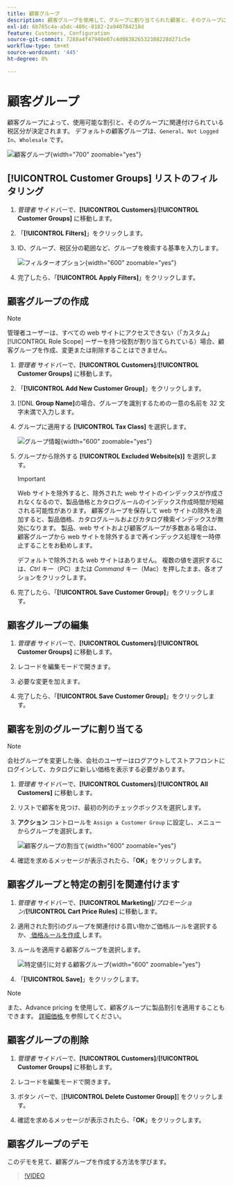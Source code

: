 ```yaml
---
title: 顧客グループ
description: 顧客グループを使用して、グループに割り当てられた顧客と、そのグループに関連付けられている税区分に使用可能な割引を決定します。
exl-id: 6b785c4a-a5dc-480c-8182-2a940784218d
feature: Customers, Configuration
source-git-commit: 7288a4f47940e07c4d083826532308228d271c5e
workflow-type: tm+mt
source-wordcount: '445'
ht-degree: 0%

---
```


# 顧客グループ

顧客グループによって、使用可能な割引と、そのグループに関連付けられている税区分が決定されます。 デフォルトの顧客グループは、`General`、`Not Logged In`、`Wholesale` です。

![ 顧客グループ ](assets/customer-groups.png){width="700" zoomable="yes"}

## [!UICONTROL Customer Groups] リストのフィルタリング

1. _管理者_ サイドバーで、**[!UICONTROL Customers]**/**[!UICONTROL Customer Groups]** に移動します。

1. 「**[!UICONTROL Filters]**」をクリックします。

1. ID、グループ、税区分の範囲など、グループを検索する基準を入力します。

   ![ フィルターオプション ](assets/groups-filters.png){width="600" zoomable="yes"}

1. 完了したら、「**[!UICONTROL Apply Filters]**」をクリックします。

## 顧客グループの作成

>[!NOTE]
>
>管理者ユーザーは、すべての web サイトにアクセスできない（「カスタム」 [!UICONTROL Role Scope] ーザーを持つ役割が割り当てられている）場合、顧客グループを作成、変更または削除することはできません。

1. _管理者_ サイドバーで、**[!UICONTROL Customers]**/**[!UICONTROL Customer Groups]** に移動します。

1. 「**[!UICONTROL Add New Customer Group]**」をクリックします。

1. [!DNL **Group Name]**&#x200B;の場合、グループを識別するための一意の名前を 32 文字未満で入力します。

1. グループに適用する **[!UICONTROL Tax Class]** を選択します。

   ![ グループ情報 ](assets/group-information.png){width="600" zoomable="yes"}

1. グループから除外する **[!UICONTROL Excluded Website(s)]** を選択します。

   >[!IMPORTANT]
   >
   >Web サイトを除外すると、除外された web サイトのインデックスが作成されなくなるので、製品価格とカタログルールのインデックス作成時間が短縮される可能性があります。 顧客グループを保存して web サイトの除外を追加すると、製品価格、カタログルールおよびカタログ検索インデックスが無効になります。 製品、web サイトおよび顧客グループが多数ある場合は、顧客グループから web サイトを除外するまで再インデックス処理を一時停止することをお勧めします。

   デフォルトで除外される web サイトはありません。 複数の値を選択するには、_Ctrl_ キー（PC）または _Command_ キー（Mac）を押したまま、各オプションをクリックします。

1. 完了したら、「**[!UICONTROL Save Customer Group]**」をクリックします。

## 顧客グループの編集

1. _管理者_ サイドバーで、**[!UICONTROL Customers]**/**[!UICONTROL Customer Groups]** に移動します。

1. レコードを編集モードで開きます。

1. 必要な変更を加えます。

1. 完了したら、「**[!UICONTROL Save Customer Group]**」をクリックします。

## 顧客を別のグループに割り当てる

>[!NOTE]
>
>会社グループを変更した後、会社のユーザーはログアウトしてストアフロントにログインして、カタログに新しい価格を表示する必要があります。

1. _管理者_ サイドバーで、**[!UICONTROL Customers]**/**[!UICONTROL All Customers]** に移動します。

1. リストで顧客を見つけ、最初の列のチェックボックスを選択します。

1. **アクション** コントロールを `Assign a Customer Group` に設定し、メニューからグループを選択します。

   ![ 顧客グループの割当て ](assets/group-assign.png){width="600" zoomable="yes"}

1. 確認を求めるメッセージが表示されたら、「**OK**」をクリックします。

## 顧客グループと特定の割引を関連付けます

1. _管理者_ サイドバーで、**[!UICONTROL Marketing]**/_プロモーション_/**[!UICONTROL Cart Price Rules]** に移動します。

1. 適用された割引のグループを関連付ける買い物かご価格ルールを選択するか、[ 価格ルールを作成 ](../merchandising-promotions/price-rules-catalog.md) します。

1. ルールを適用する顧客グループを選択します。

   ![ 特定値引に対する顧客グループ ](assets/group-discount.png){width="600" zoomable="yes"}

1. 「**[!UICONTROL Save]**」をクリックします。

>[!NOTE]
>
> また、Advance pricing を使用して、顧客グループに製品割引を適用することもできます。 [ 詳細価格 ](../catalog/product-price-group.md) を参照してください。

## 顧客グループの削除

1. _管理者_ サイドバーで、**[!UICONTROL Customers]**/**[!UICONTROL Customer Groups]** に移動します。

1. レコードを編集モードで開きます。

1. ボタン バーで、[**[!UICONTROL Delete Customer Group]**] をクリックします。

1. 確認を求めるメッセージが表示されたら、「**OK**」をクリックします。

## 顧客グループのデモ

このデモを見て、顧客グループを作成する方法を学びます。

>[!VIDEO](https://video.tv.adobe.com/v/3410171/?quality=12&learn=on&captions=jpn)
